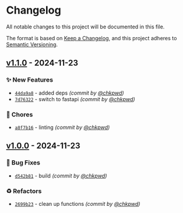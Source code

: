 # Changelog
All notable changes to this project will be documented in this file.

The format is based on [Keep a Changelog](https://keepachangelog.com/en/1.0.0/),
and this project adheres to [Semantic Versioning](https://semver.org/spec/v2.0.0.html).

## [v1.1.0] - 2024-11-23
### :sparkles: New Features
- [`44da9a8`](https://github.com/chkpwd/diff2rss/commit/44da9a8d90c1d2c45164df63a756954998f008bb) - added deps *(commit by [@chkpwd](https://github.com/chkpwd))*
- [`7d76322`](https://github.com/chkpwd/diff2rss/commit/7d76322feee6101177b81ec4e0e6d760b7f8a524) - switch to fastapi *(commit by [@chkpwd](https://github.com/chkpwd))*

### :wrench: Chores
- [`a8f7b16`](https://github.com/chkpwd/diff2rss/commit/a8f7b167a5b467d01b18a1ed29ed518297be84d7) - linting *(commit by [@chkpwd](https://github.com/chkpwd))*


## [v1.0.0] - 2024-11-23
### :bug: Bug Fixes
- [`d542b81`](https://github.com/chkpwd/diff2rss/commit/d542b811724df7da0842214e769944dbd03411fd) - build *(commit by [@chkpwd](https://github.com/chkpwd))*

### :recycle: Refactors
- [`2699b23`](https://github.com/chkpwd/diff2rss/commit/2699b239d177ea2cc79dc0e8cca16d2b8a0a4363) - clean up functions *(commit by [@chkpwd](https://github.com/chkpwd))*

[v1.0.0]: https://github.com/chkpwd/diff2rss/compare/v0.3.0...v1.0.0
[v1.1.0]: https://github.com/chkpwd/diff2rss/compare/v1.0.0...v1.1.0
